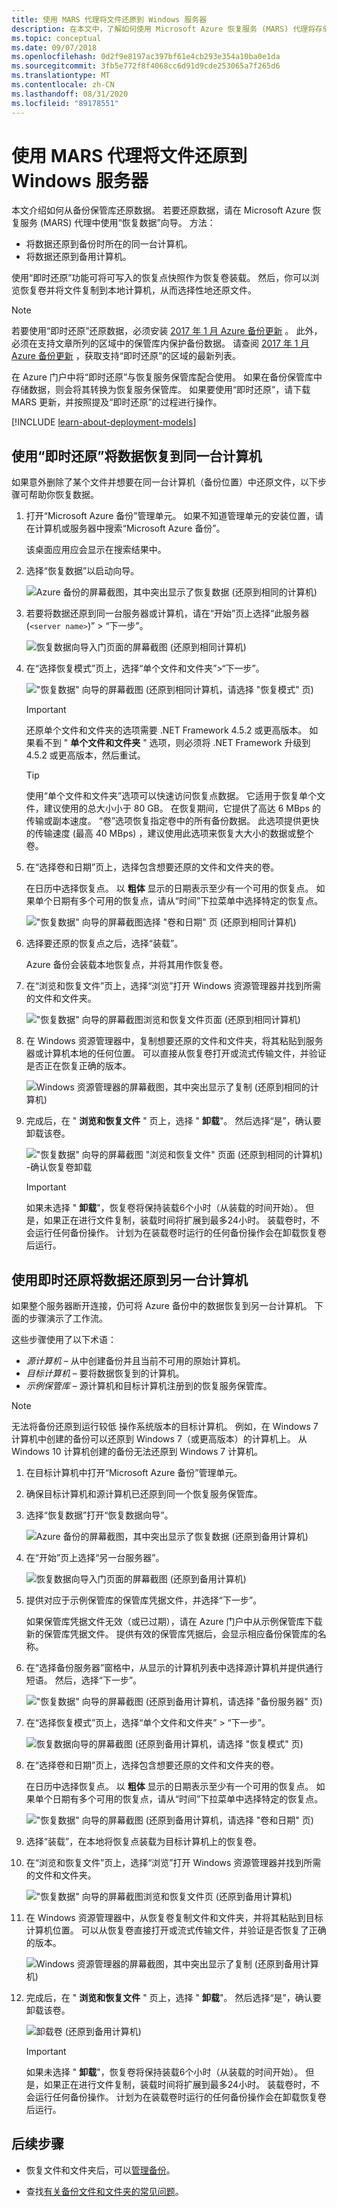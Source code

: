 ```yaml
---
title: 使用 MARS 代理将文件还原到 Windows 服务器
description: 在本文中，了解如何使用 Microsoft Azure 恢复服务 (MARS) 代理将存储在 Azure 中的数据还原到 Windows 服务器或 Windows 计算机。
ms.topic: conceptual
ms.date: 09/07/2018
ms.openlocfilehash: 0d2f9e8197ac397bf61e4cb293e354a10ba0e1da
ms.sourcegitcommit: 3fb5e772f8f4068cc6d91d9cde253065a7f265d6
ms.translationtype: MT
ms.contentlocale: zh-CN
ms.lasthandoff: 08/31/2020
ms.locfileid: "89178551"
---
```

# <a name="restore-files-to-windows-server-using-the-mars-agent"></a>使用 MARS 代理将文件还原到 Windows 服务器

本文介绍如何从备份保管库还原数据。 若要还原数据，请在 Microsoft Azure 恢复服务 (MARS) 代理中使用“恢复数据”向导。 方法：

* 将数据还原到备份时所在的同一台计算机。
* 将数据还原到备用计算机。

使用“即时还原”功能可将可写入的恢复点快照作为恢复卷装载。 然后，你可以浏览恢复卷并将文件复制到本地计算机，从而选择性地还原文件。

> [!NOTE]
> 若要使用“即时还原”还原数据，必须安装 [2017 年 1 月 Azure 备份更新](https://support.microsoft.com/help/3216528/azure-backup-update-for-microsoft-azure-recovery-services-agent-januar) 。 此外，必须在支持文章所列的区域中的保管库内保护备份数据。 请查阅 [2017 年 1 月 Azure 备份更新](https://support.microsoft.com/help/3216528/azure-backup-update-for-microsoft-azure-recovery-services-agent-januar) ，获取支持“即时还原”的区域的最新列表。
>

在 Azure 门户中将“即时还原”与恢复服务保管库配合使用。 如果在备份保管库中存储数据，则会将其转换为恢复服务保管库。 如果要使用“即时还原”，请下载 MARS 更新，并按照提及“即时还原”的过程进行操作。

[!INCLUDE [learn-about-deployment-models](../../includes/learn-about-deployment-models-rm-include.md)]

## <a name="use-instant-restore-to-recover-data-to-the-same-machine"></a>使用“即时还原”将数据恢复到同一台计算机

如果意外删除了某个文件并想要在同一台计算机（备份位置）中还原文件，以下步骤可帮助你恢复数据。

1. 打开“Microsoft Azure 备份”管理单元。 如果不知道管理单元的安装位置，请在计算机或服务器中搜索“Microsoft Azure 备份”。

    该桌面应用应会显示在搜索结果中。

2. 选择“恢复数据”以启动向导。

    ![Azure 备份的屏幕截图，其中突出显示了恢复数据 (还原到相同的计算机) ](./media/backup-azure-restore-windows-server/recover.png)

3. 若要将数据还原到同一台服务器或计算机，请在“开始”页上选择“此服务器(`<server name>`)” > “下一步”。  

    ![恢复数据向导入门页面的屏幕截图 (还原到相同计算机) ](./media/backup-azure-restore-windows-server/samemachine_gettingstarted_instantrestore.png)

4. 在“选择恢复模式”页上，选择“单个文件和文件夹”>“下一步”。  

    !["恢复数据" 向导的屏幕截图 (还原到相同计算机，请选择 "恢复模式" 页) ](./media/backup-azure-restore-windows-server/samemachine_selectrecoverymode_instantrestore.png)
   > [!IMPORTANT]
   > 还原单个文件和文件夹的选项需要 .NET Framework 4.5.2 或更高版本。 如果看不到 " **单个文件和文件夹** " 选项，则必须将 .NET Framework 升级到4.5.2 或更高版本，然后重试。

   > [!TIP]
   > 使用“单个文件和文件夹”选项可以快速访问恢复点数据。 它适用于恢复单个文件，建议使用的总大小小于 80 GB。 在恢复期间，它提供了高达 6 MBps 的传输或副本速度。 “卷”选项恢复指定卷中的所有备份数据。 此选项提供更快的传输速度 (最高 40 MBps) ，建议使用此选项来恢复大大小的数据或整个卷。

5. 在“选择卷和日期”页上，选择包含想要还原的文件和文件夹的卷。

    在日历中选择恢复点。 以 **粗体** 显示的日期表示至少有一个可用的恢复点。 如果单个日期有多个可用的恢复点，请从“时间”下拉菜单中选择特定的恢复点。

    !["恢复数据" 向导的屏幕截图选择 "卷和日期" 页 (还原到相同计算机) ](./media/backup-azure-restore-windows-server/samemachine_selectvolumedate_instantrestore.png)

6. 选择要还原的恢复点之后，选择“装载”。

    Azure 备份会装载本地恢复点，并将其用作恢复卷。

7. 在“浏览和恢复文件”页上，选择“浏览”打开 Windows 资源管理器并找到所需的文件和文件夹。 

    !["恢复数据" 向导的屏幕截图浏览和恢复文件页面 (还原到相同计算机) ](./media/backup-azure-restore-windows-server/samemachine_browserecover_instantrestore.png)

8. 在 Windows 资源管理器中，复制想要还原的文件和文件夹，将其粘贴到服务器或计算机本地的任何位置。 可以直接从恢复卷打开或流式传输文件，并验证是否正在恢复正确的版本。

    ![Windows 资源管理器的屏幕截图，其中突出显示了复制 (还原到相同的计算机) ](./media/backup-azure-restore-windows-server/samemachine_copy_instantrestore.png)

9. 完成后，在 " **浏览和恢复文件** " 页上，选择 " **卸载**"。 然后选择“是”，确认要卸载该卷。

    !["恢复数据" 向导的屏幕截图 "浏览和恢复文件" 页面 (还原到相同的计算机) -确认恢复卷卸载](./media/backup-azure-restore-windows-server/samemachine_unmount_instantrestore.png)

    > [!Important]
    > 如果未选择 " **卸载**"，恢复卷将保持装载6个小时（从装载的时间开始）。 但是，如果正在进行文件复制，装载时间将扩展到最多24小时。 装载卷时，不会运行任何备份操作。 计划为在装载卷时运行的任何备份操作会在卸载恢复卷后运行。
    >

## <a name="use-instant-restore-to-restore-data-to-an-alternate-machine"></a>使用即时还原将数据还原到另一台计算机

如果整个服务器断开连接，仍可将 Azure 备份中的数据恢复到另一台计算机。 下面的步骤演示了工作流。

这些步骤使用了以下术语：

* *源计算机* – 从中创建备份并且当前不可用的原始计算机。
* *目标计算机* – 要将数据恢复到的计算机。
* *示例保管库* – 源计算机和目标计算机注册到的恢复服务保管库。

> [!NOTE]
> 无法将备份还原到运行较低 操作系统版本的目标计算机。 例如，在 Windows 7 计算机中创建的备份可以还原到 Windows 7（或更高版本）的计算机上。 从 Windows 10 计算机创建的备份无法还原到 Windows 7 计算机。
>
>

1. 在目标计算机中打开“Microsoft Azure 备份”管理单元。

2. 确保目标计算机和源计算机已还原到同一个恢复服务保管库。

3. 选择“恢复数据”打开“恢复数据向导”。 

    ![Azure 备份的屏幕截图，其中突出显示了恢复数据 (还原到备用计算机) ](./media/backup-azure-restore-windows-server/recover.png)

4. 在“开始”页上选择“另一台服务器”。 

    ![恢复数据向导入门页面的屏幕截图 (还原到备用计算机) ](./media/backup-azure-restore-windows-server/alternatemachine_gettingstarted_instantrestore.png)

5. 提供对应于示例保管库的保管库凭据文件，并选择“下一步”。

    如果保管库凭据文件无效（或已过期），请在 Azure 门户中从示例保管库下载新的保管库凭据文件。 提供有效的保管库凭据后，会显示相应备份保管库的名称。

6. 在“选择备份服务器”窗格中，从显示的计算机列表中选择源计算机并提供通行短语。 然后，选择“下一步”。

    !["恢复数据" 向导的屏幕截图 (还原到备用计算机，请选择 "备份服务器" 页) ](./media/backup-azure-restore-windows-server/alternatemachine_selectmachine_instantrestore.png)

7. 在“选择恢复模式”页上，选择“单个文件和文件夹” > “下一步”。  

    ![恢复数据向导的屏幕截图 (还原到备用计算机，请选择 "恢复模式" 页) ](./media/backup-azure-restore-windows-server/alternatemachine_selectrecoverymode_instantrestore.png)

8. 在“选择卷和日期”页上，选择包含想要还原的文件和文件夹的卷。

    在日历中选择恢复点。 以 **粗体** 显示的日期表示至少有一个可用的恢复点。 如果单个日期有多个可用的恢复点，请从“时间”下拉菜单中选择特定的恢复点。

    !["恢复数据" 向导的屏幕截图 (还原到备用计算机，请选择 "卷和日期" 页) ](./media/backup-azure-restore-windows-server/alternatemachine_selectvolumedate_instantrestore.png)

9. 选择“装载”，在本地将恢复点装载为目标计算机上的恢复卷。

10. 在“浏览和恢复文件”页上，选择“浏览”打开 Windows 资源管理器并找到所需的文件和文件夹。 

    !["恢复数据" 向导的屏幕截图浏览和恢复文件页 (还原到备用计算机) ](./media/backup-azure-restore-windows-server/alternatemachine_browserecover_instantrestore.png)

11. 在 Windows 资源管理器中，从恢复卷复制文件和文件夹，并将其粘贴到目标计算机位置。 可以从恢复卷直接打开或流式传输文件，并验证是否恢复了正确的版本。

    ![Windows 资源管理器的屏幕截图，其中突出显示了复制 (还原到备用计算机) ](./media/backup-azure-restore-windows-server/alternatemachine_copy_instantrestore.png)

12. 完成后，在 " **浏览和恢复文件** " 页上，选择 " **卸载**"。 然后选择“是”，确认要卸载该卷。

    ![卸载卷 (还原到备用计算机) ](./media/backup-azure-restore-windows-server/alternatemachine_unmount_instantrestore.png)

    > [!Important]
    > 如果未选择 " **卸载**"，恢复卷将保持装载6个小时（从装载的时间开始）。 但是，如果正在进行文件复制，装载时间将扩展到最多24小时。 装载卷时，不会运行任何备份操作。 计划为在装载卷时运行的任何备份操作会在卸载恢复卷后运行。
    >

## <a name="next-steps"></a>后续步骤

* 恢复文件和文件夹后，可以[管理备份](backup-azure-manage-windows-server.md)。

* 查找[有关备份文件和文件夹的常见问题](backup-azure-file-folder-backup-faq.md)。
